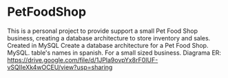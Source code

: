 # PetFoodShop
This is a personal project to provide support a small Pet Food Shop business, creating a database architecture to store inventory and sales. Created in MySQL
Create a database architecture for a Pet Food Shop.
MySQL.
table's names in spanish.
For a small sized business.
Diagrama ER: https://drive.google.com/file/d/1JPla9ovpYx8rF0IUF-vSQIIeXk4wOCEU/view?usp=sharing

